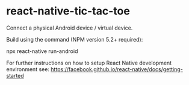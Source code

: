 # react-native-tic-tac-toe

Connect a physical Android device / virtual device.

Build using the command (NPM version 5.2+ required):

npx react-native run-android

For further instructions on how to setup React Native development environment see: https://facebook.github.io/react-native/docs/getting-started

